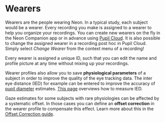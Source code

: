 # Wearers
Wearers are the people wearing Neon. In a typical study, each subject would be a wearer. Every recording you make is assigned to a wearer to help you organize your recordings. You can create new wearers on the fly in the Neon Companion app or in advance using [Pupil Cloud](/pupil-cloud/). It is also possible to change the assigned wearer in a recording post hoc in Pupil Cloud. Simply select *Change Wearer* from the context menu of a recording!

Every wearer is assigned a unique ID, such that you can edit the name and profile picture at any time without mixing up your recordings.

Wearer profiles also allow you to save **physiological parameters** of a subject in order to improve the quality of the eye tracking data. The inter eye distance (IED) for example can be entered to improve the accuracy of [pupil diameter](/data-collection/data-streams/#pupil-diameters) estimates. [This page](/data-collection/measuring-ied/) overviews how to measure IED.

Gaze estimates for some subjects with rare physiologies can be affected by a systematic offset. In those cases you can define an **offset correction** in the wearer profile to compensate this effect. Learn more about this in the [Offset Correction guide](/data-collection/offset-correction/).
